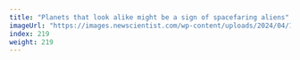 ```yaml
---
title: "Planets that look alike might be a sign of spacefaring aliens"
imageUrl: "https://images.newscientist.com/wp-content/uploads/2024/04/10142113/SEI_199319035.jpg?width=788"
index: 219
weight: 219
---
```


